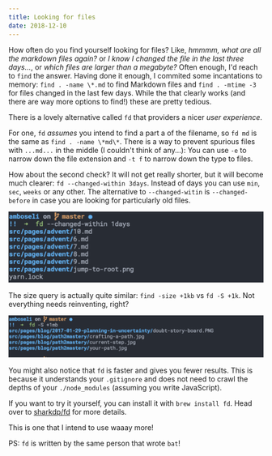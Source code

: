 ```yaml
---
title: Looking for files
date: 2018-12-10
---
```


How often do you find yourself looking for files?
Like, _hmmmm, what are all the markdown files again?_ or _I know I changed the file in the last three days..._, or _which files are larger than a megabyte?_
Often enough, I'd reach to `find` the answer. 
Having done it enough, I commited some incantations to memory: `find . -name \*.md` to find Markdown files and `find . -mtime -3` for files changed in the last few days.
While the that clearly works (and there are way more options to find!) these are pretty tedious.

There is a lovely alternative called `fd` that providers a nicer _user experience_.

For one, `fd` _assumes_ you intend to find a part a of the filename, so `fd md` is the same as `find . -name \*md\*`.
There is a way to prevent spurious files with `...md...` in the middle (I couldn't think of any...): You can use `-e` to narrow down the file extension and `-t f` to narrow down the type to files.

How about the second check? It will not get really shorter, but it will become much clearer:
`fd --changed-within 3days`. Instead of days you can use `min`, `sec`, `weeks` or any other.
The alternative to `--changed-witin` is `--changed-before` in case you are looking for particularly old files.

![Find using the time a file changed](./find-by-time.png 'Find using the time a file change')

The size query is actually quite similar: `find -size +1kb` vs `fd -S +1k`. Not everything needs reinventing, right?

![Find using the size](./find-by-size.png 'Find large or small files')

You might also notice that `fd` is faster and gives you fewer results.
This is because it understands your `.gitignore` and does not need to crawl the depths of your `./node_modules` (assuming you write JavaScript).

If you want to try it yourself, you can install it with `brew install fd`. Head over to [sharkdp/fd](https://github.com/sharkdp/fd) for more details.

This is one that I intend to use waaay more!

PS: `fd` is written by the same person that wrote `bat`!
